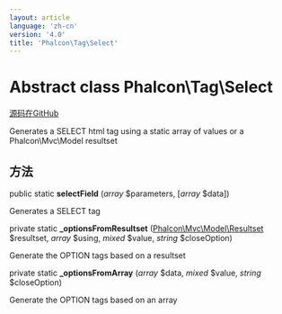 ```yaml
---
layout: article
language: 'zh-cn'
version: '4.0'
title: 'Phalcon\Tag\Select'
---
```


# Abstract class **Phalcon\Tag\Select**

<a href="https://github.com/phalcon/cphalcon/tree/v4.0.0/phalcon/tag/select.zep" class="btn btn-default btn-sm">源码在GitHub</a>

Generates a SELECT html tag using a static array of values or a Phalcon\Mvc\Model resultset

## 方法

public static **selectField** (*array* $parameters, [*array* $data])

Generates a SELECT tag

private static **_optionsFromResultset** ([Phalcon\Mvc\Model\Resultset](api/Phalcon_Mvc_Model_Resultset) $resultset, *array* $using, *mixed* $value, *string* $closeOption)

Generate the OPTION tags based on a resultset

private static **_optionsFromArray** (*array* $data, *mixed* $value, *string* $closeOption)

Generate the OPTION tags based on an array